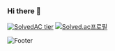 ### Hi there 👋

[![SolvedAC tier](http://mazassumnida.wtf/api/v2/generate_badge?boj=oune)](https://solved.ac/oune)
[![Solved.ac프로필](http://mazassumnida.wtf/api/mini/generate_badge?boj=oune)](https://solved.ac/oune)


![Footer](https://capsule-render.vercel.app/api?type=waving&color=auto&height=200&section=footer)
